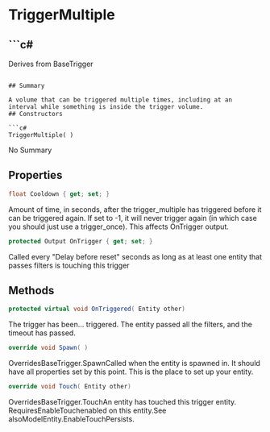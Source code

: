 # TriggerMultiple

## ```c#
Derives from BaseTrigger
```

## Summary

A volume that can be triggered multiple times, including at an interval while something is inside the trigger volume.
## Constructors

```c#
TriggerMultiple( ) 
```
No Summary
## Properties

```c#
float Cooldown { get; set; } 
```
Amount of time, in seconds, after the trigger_multiple has triggered before it can be triggered again. If set to -1, it will never trigger again (in which case you should just use a trigger_once). This affects OnTrigger output.
```c#
protected Output OnTrigger { get; set; } 
```
Called every "Delay before reset" seconds as long as at least one entity that passes filters is touching this trigger
## Methods

```c#
protected virtual void OnTriggered( Entity other) 
```
The trigger has been... triggered. The entity passed all the filters, and the timeout has passed.
```c#
override void Spawn( ) 
```
OverridesBaseTrigger.SpawnCalled when the entity is spawned in. It should have all properties set by this point.
This is the place to set up your entity.
```c#
override void Touch( Entity other) 
```
OverridesBaseTrigger.TouchAn entity has touched this trigger entity. RequiresEnableTouchenabled on this entity.See alsoModelEntity.EnableTouchPersists.
